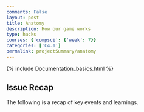 ```yaml
---
comments: False
layout: post
title: Anatomy
description: How our game works
type: hacks
courses: {'compsci': {'week': 7}}
categories: ['C4.1']
permalink: projectSummary/anatomy
---
```

{% include Documentation_basics.html %}

## Issue Recap
The following is a recap of key events and learnings. 
